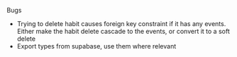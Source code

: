 Bugs
- Trying to delete habit causes foreign key constraint if it has any events. Either make the habit delete cascade to the events, or convert it to a soft delete
- Export types from supabase, use them where relevant
